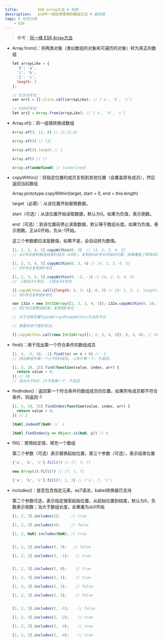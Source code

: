 ```yaml
---
title:         ES6 array方法 # 标题
description:   es6中一些较常使用的数组方法 # 副标题
tags: # 标签分类
    - ES6
---
```



>参考：[阮一峰 ES6 Array方法](http://es6.ruanyifeng.com/#docs/array)

* Array.from()：将两类对象（类似数组的对象和可遍历的对象）转为真正的数组
  ```js
  let arrayLike = {
    '0': 'a',
    '1': 'b',
    '2': 'c',
    length: 3
  };

  // ES5的写法：
  var arr1 = [].slice.call(arrayLike); // ['a', 'b', 'c']

  // ES6的写法：
  let arr2 = Array.from(arrayLike); // ['a', 'b', 'c']
  ```

* Array.of()：将一组值转换成数组
  ```js
  Array.of(3, 11, 8) // [3,11,8]

  Array.of(3) // [3]

  Array.of(3).length // 1

  Array.of() // []

  Array.of(undefined) // [undefined]
  ```

* copyWithin()：将指定位置的成员复制到其他位置（会覆盖原有成员），然后返回当前数组

  Array.prototype.copyWithin(target, start = 0, end = this.length)

  target（必需）：从该位置开始替换数据。

  start（可选）：从该位置开始读取数据，默认为0。如果为负值，表示倒数。

  end（可选）：到该位置前停止读取数据，默认等于数组长度。如果为负值，表示倒数。正从0开始，负从-1开始。

  这三个参数都应该是数值，如果不是，会自动转为数值。

  ```js
  [1, 2, 3, 4, 5].copyWithin(0, 3)  // [4, 5, 3, 4, 5]
  // 从3号位直到数组结束的成员（4和5），复制到从0号位开始的位置，结果覆盖了原来的1和2

  [1, 2, 3, 4, 5].copyWithin(0, 3, 4) // [4, 2, 3, 4, 5]
  // 将3号位复制到0号位

  [1, 2, 3, 4, 5].copyWithin(0, -2, -1) // [4, 2, 3, 4, 5]
  // -2相当于3号位，-1相当于4号位

  [].copyWithin.call({length: 5, 3: 1}, 0, 3) // {0: 1, 3: 1, length: 5}
  // 将3号位复制到0号位

  var i32a = new Int32Array([1, 2, 3, 4, 5]); i32a.copyWithin(0, 2); // Int32Array [3, 4, 5, 4, 5]
  // 将2号位到数组结束，复制到0号位

  // 对于没有部署TypedArray的copyWithin方法的平台

  // 需要采用下面的写法:

  [].copyWithin.call(new Int32Array([1, 2, 3, 4, 5]), 0, 3, 4); // Int32Array [4, 2, 3, 4, 5]
  ```

* find()：用于找出第一个符合条件的数组成员
  ```js
  [1, 4, -5, 10, -1].find((n) => n < 0) // -5
  // 找出数组中第一个小于0的成员，-1布什第一个，不返回。

  [1, 5, 10, 15].find(function(value, index, arr) {  
    return value > 9;
  }) // 10
  // 找出大于9的，15不是第一个，不返回
  ```

* findIndex()：返回第一个符合条件的数组成员的位置，如果所有成员都不符合条件，则返回-1
  ```js
  [1, 5, 10, 15].findIndex(function(value, index, arr) {  
    return value > 9;
  }) // 2

  [NaN].indexOf(NaN) // -1

  [NaN].findIndex(y => Object.is(NaN, y)) // 0
  ```

* fill()：使用给定值，填充一个数组

  第二个参数（可选）表示替换起始位置，第三个参数（可选），表示结束位置
  ```js
  ['a', 'b', 'c'].fill(7) // [7, 7, 7]

  new Array(3).fill(7) // [7, 7, 7]

  ['a', 'b', 'c'].fill(7, 1, 2) // ['a', 7, 'c']
  ```

* includes()：是否包含指定元素，es7语法，babel转换器已支持

  第二个参数可选，表示指定搜索起始位置，从起始位置到结尾，默认为0，负数表示倒数；当大于数组长度，会重置为从0开始
  ```js
  [1, 2, 3].includes(2);     // true

  [1, 2, 3].includes(4);     // false

  [1, 2, NaN].includes(NaN); // true


  [1, 2, 3].includes(3, 3);   // false

  [1, 2, 3].includes(3, -1);   // true


  [1, 2, 3].includes(2, 0);    // true

  [1, 2, 3].includes(2, 1);    // true

  [1, 2, 3].includes(2, 2);    // false

  [1, 2, 3].includes(2, 3);    // false


  [1, 2, 3].includes(2, -1);    // false

  [1, 2, 3].includes(2, -2);    // true

  [1, 2, 3].includes(2, -3);    // true

  [1, 2, 3].includes(2, -4);    // true
  ```
